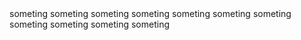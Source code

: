 <container>
<pill>someting</pill>
<pill>someting</pill>
<pill>someting</pill>
<pill>someting</pill>
<pill>someting</pill>
<pill>someting</pill>
<pill>someting</pill>
<pill>someting</pill>
<pill>someting</pill>
<pill>someting</pill>
<pill>someting</pill>
</container>
